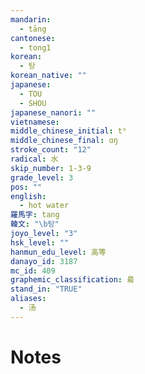 ```yaml
---
mandarin:
  - tāng
cantonese:
  - tong1
korean:
  - 탕
korean_native: ""
japanese:
  - TOU
  - SHOU
japanese_nanori: ""
vietnamese:
middle_chinese_initial: tʰ
middle_chinese_final: ɑŋ
stroke_count: "12"
radical: 水
skip_number: 1-3-9
grade_level: 3
pos: ""
english:
  - hot water
羅馬字: tang
韓文: "\b탕"
joyo_level: "3"
hsk_level: ""
hanmun_edu_level: 高等
danayo_id: 3187
mc_id: 409
graphemic_classification: 昜
stand_in: "TRUE"
aliases:
  - 汤
---
```


# Notes

